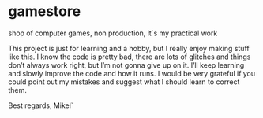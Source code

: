 # gamestore
shop of computer games, non production, it`s my practical work

This project is just for learning and a hobby, but I really enjoy making stuff like this.
I know the code is pretty bad, there are lots of glitches and things don’t always work right, but I’m not gonna give up on it. 
I’ll keep learning and slowly improve the code and how it runs. 
I would be very grateful if you could point out my mistakes and suggest what I should learn to correct them.

Best regards,
Mikel`
